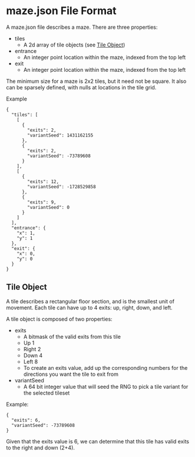 # maze.json File Format
A maze.json file describes a maze. There are three properties:

* tiles
  * A 2d array of tile objects (see [Tile Object](#tile-object))
* entrance
  * An integer point location within the maze, indexed from the top left
* exit
  * An integer point location within the maze, indexed from the top left

The minimum size for a maze is 2x2 tiles, but it need not be square. It also can be sparsely defined, with nulls at locations in the tile grid.


Example
```
{
  "tiles": [
    [
      {
        "exits": 2,
        "variantSeed": 1431162155
      },
      {
        "exits": 2,
        "variantSeed": -73789608
      }
    ],
    [
      {
        "exits": 12,
        "variantSeed": -1728529858
      },
      {
        "exits": 9,
        "variantSeed": 0
      }
    ]
  ],
  "entrance": {
    "x": 1,
    "y": 1
  },
  "exit": {
    "x": 0,
    "y": 0
  }
}
```

## Tile Object
A tile describes a rectangular floor section, and is the smallest unit of movement. Each tile can have up to 4 exits: up, right, down, and left.

A tile object is composed of two properties:

* exits
  * A bitmask of the valid exits from this tile
  * Up 1
  * Right 2
  * Down 4
  * Left 8
  * To create an exits value, add up the corresponding numbers for the directions you want the tile to exit from
* variantSeed
  * A 64 bit integer value that will seed the RNG to pick a tile variant for the selected tileset

Example:
```
{
  "exits": 6,
  "variantSeed": -73789608
}
```
Given that the exits value is 6, we can determine that this tile has valid exits to the right and down (2+4).
